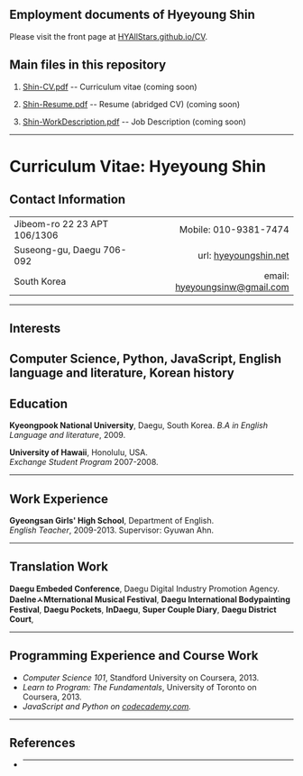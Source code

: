 ## Employment documents of Hyeyoung Shin

Please visit the front page at [HYAllStars.github.io/CV](http://HYAllStars.github.io/CV).

## Main files in this repository

1.  [Shin-CV.pdf](https://github.com/HYAllStars/CV/raw/master/Shin-CV.pdf) -- Curriculum vitae (coming soon)

2.  [Shin-Resume.pdf](https://github.com/HYAllStars/CV/raw/master/Shin-Resume.pdf) -- Resume (abridged CV) (coming soon)

3.  [Shin-WorkDescription.pdf](https://github.com/HYAllStars/CV/raw/master/Shin-WorkDescription.pdf) -- Job Description (coming soon)

-------------------------------------------------------------------------------------------

**Curriculum Vitae: Hyeyoung Shin**
===================================


## Contact Information 
|                             |                   |
|-----------------------------|------------------:|
|Jibeom-ro 22 23 APT 106/1306 | Mobile: 010-9381-7474 |
|Suseong-gu, Daegu 706-092    | url: [hyeyoungshin.net](http://hyeyoungshin.net)|
|South Korea                  | email: [hyeyoungsinw@gmail.com](mailto:hyeyoungshinw@gmail.com)|

----------------------------------------------------------------------------
## Interests
Computer Science, Python, JavaScript, English language and literature, Korean history
----------------------------------------------------------------------------
## Education
**Kyeongpook National University**, Daegu, South Korea.
*B.A in English Language and literature*, 2009.  

**University of Hawaii**, Honolulu, USA.    
*Exchange Student Program* 2007-2008.    

----------------------------------------------------------------------------
## Work Experience
**Gyeongsan Girls' High School**, Department of English.  
*English Teacher*, 2009-2013.  Supervisor: Gyuwan Ahn.  

----------------------------------------------------------------------------
## Translation Work
**Daegu Embeded Conference**, Daegu Digital Industry Promotion Agency.
**DaeIneㅅMternational Musical Festival**,
**Daegu International Bodypainting Festival**,
**Daegu Pockets**,
**InDaegu**,
**Super Couple Diary**,
**Daegu District Court**, 

----------------------------------------------------------------------------
## Programming Experience and Course Work
+ *Computer Science 101*, Standford University on Coursera, 2013.
+ *Learn to Program: The Fundamentals*, University of Toronto on Coursera, 2013.
+ *JavaScript and Python on [codecademy.com](http://www.codecademy.com/cssace54289).*

------------------------------------------------
## References
+ ****  

